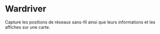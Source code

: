 Wardriver
=========

Capture les positions de réseaux sans-fil ainsi que leurs informations et les affiches sur une carte.
